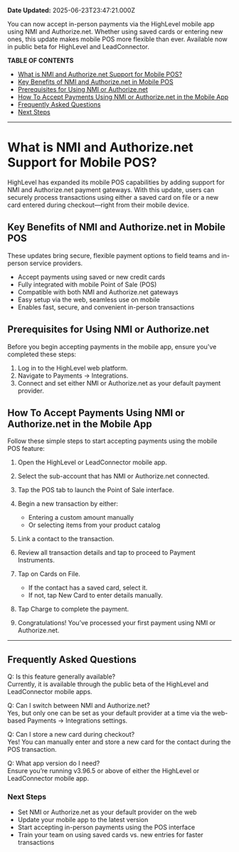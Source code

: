 **Date Updated:** 2025-06-23T23:47:21.000Z

You can now accept in-person payments via the HighLevel mobile app using NMI and Authorize.net. Whether using saved cards or entering new ones, this update makes mobile POS more flexible than ever. Available now in public beta for HighLevel and LeadConnector.

**TABLE OF CONTENTS**

* [What is NMI and Authorize.net Support for Mobile POS?](#What-is-NMI-and-Authorize.net-Support-for-Mobile-POS?)
* [Key Benefits of NMI and Authorize.net in Mobile POS](#Key-Benefits-of-NMI-and-Authorize.net-in-Mobile-POS)
* [Prerequisites for Using NMI or Authorize.net](#Prerequisites-for-Using-NMI-or-Authorize.net)
* [How To Accept Payments Using NMI or Authorize.net in the Mobile App](#How-To-Accept-Payments-Using-NMI-or-Authorize.net-in-the-Mobile-App)
* [Frequently Asked Questions](#Frequently-Asked-Questions)
* [Next Steps](#Next-Steps)

---

# What is NMI and Authorize.net Support for Mobile POS?

HighLevel has expanded its mobile POS capabilities by adding support for NMI and Authorize.net payment gateways. With this update, users can securely process transactions using either a saved card on file or a new card entered during checkout—right from their mobile device.

## Key Benefits of NMI and Authorize.net in Mobile POS

These updates bring secure, flexible payment options to field teams and in-person service providers.

* Accept payments using saved or new credit cards
* Fully integrated with mobile Point of Sale (POS)
* Compatible with both NMI and Authorize.net gateways
* Easy setup via the web, seamless use on mobile
* Enables fast, secure, and convenient in-person transactions

## Prerequisites for Using NMI or Authorize.net

Before you begin accepting payments in the mobile app, ensure you've completed these steps:

1. Log in to the HighLevel web platform.
2. Navigate to Payments → Integrations.
3. Connect and set either NMI or Authorize.net as your default payment provider.

## How To Accept Payments Using NMI or Authorize.net in the Mobile App

Follow these simple steps to start accepting payments using the mobile POS feature:

1. Open the HighLevel or LeadConnector mobile app.
2. Select the sub-account that has NMI or Authorize.net connected.
3. Tap the POS tab to launch the Point of Sale interface.
4. Begin a new transaction by either:  
    
   * Entering a custom amount manually  
   * Or selecting items from your product catalog
5. Link a contact to the transaction.
6. Review all transaction details and tap to proceed to Payment Instruments.
7. Tap on Cards on File.  
    
   * If the contact has a saved card, select it.  
   * If not, tap New Card to enter details manually.
8. Tap Charge to complete the payment.
9. Congratulations! You’ve processed your first payment using NMI or Authorize.net.

---

## Frequently Asked Questions

Q: Is this feature generally available?  
 Currently, it is available through the public beta of the HighLevel and LeadConnector mobile apps.

Q: Can I switch between NMI and Authorize.net?  
 Yes, but only one can be set as your default provider at a time via the web-based Payments → Integrations settings.

Q: Can I store a new card during checkout?  
 Yes! You can manually enter and store a new card for the contact during the POS transaction.

Q: What app version do I need?  
 Ensure you’re running v3.96.5 or above of either the HighLevel or LeadConnector mobile app.

###   

### Next Steps

* Set NMI or Authorize.net as your default provider on the web
* Update your mobile app to the latest version
* Start accepting in-person payments using the POS interface
* Train your team on using saved cards vs. new entries for faster transactions
  
  